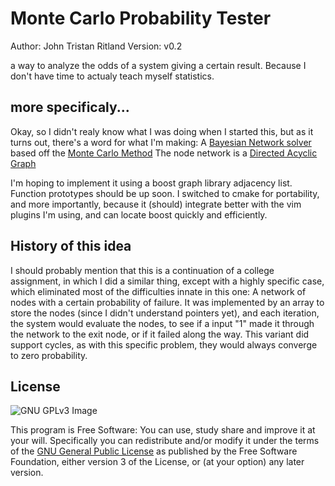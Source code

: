 # Monte Carlo Probability Tester
Author: John Tristan Ritland
Version: v0.2

a way to analyze the odds of a system giving a certain result. Because I don't have time to actualy teach myself statistics.

## more specificaly...

Okay, so I didn't realy know what I was doing when I started this, but as it turns out, there's a word for what I'm making: A [Bayesian Network solver](https://en.wikipedia.org/wiki/Bayesian_network) based off the [Monte Carlo Method](https://en.wikipedia.org/wiki/Monte_Carlo_method) The node network is a [Directed Acyclic Graph](https://en.wikipedia.org/wiki/Directed_acyclic_graph)

I'm hoping to implement it using a boost graph library adjacency list. Function prototypes should be up soon. I switched to cmake for portability, and more importantly, because it (should) integrate better with the vim plugins I'm using, and can locate boost quickly and efficiently.



## History of this idea

I should probably mention that this is a continuation of a college assignment, in which I did a similar thing, except with a highly specific case, which eliminated most of the difficulties innate in this one: A network of nodes with a certain probability of failure. It was implemented by an array to store the nodes (since I didn't understand pointers yet), and each iteration, the system would evaluate the nodes, to see if a input "1" made it through the network to the exit node, or if it failed along the way. This variant did support cycles, as with this specific problem, they would always converge to zero probability.

## License
![GNU GPLv3 Image](https://www.gnu.org/graphics/gplv3-127x51.png)

This program is Free Software: You can use, study share and improve it at your
will. Specifically you can redistribute and/or modify it under the terms of the
[GNU General Public License](https://www.gnu.org/licenses/gpl.html) as
published by the Free Software Foundation, either version 3 of the License, or
(at your option) any later version.
